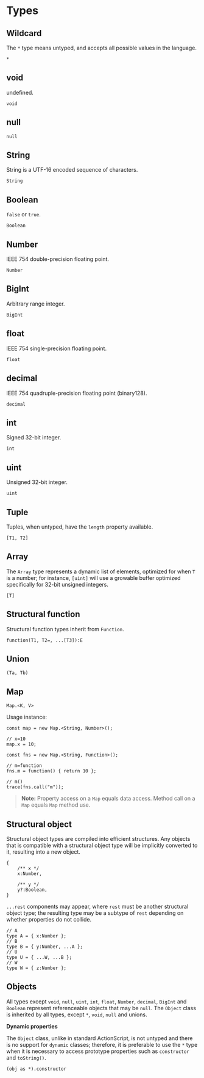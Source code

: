 # Types

## Wildcard

The `*` type means untyped, and accepts all possible values in the language.

```
*
```

## void

undefined.

```
void
```

## null

```
null
```

## String

String is a UTF-16 encoded sequence of characters.

```
String
```

## Boolean

`false` or `true`.

```
Boolean
```

## Number

IEEE 754 double-precision floating point.

```
Number
```

## BigInt

Arbitrary range integer.

```
BigInt
```

## float

IEEE 754 single-precision floating point.

```
float
```

## decimal

IEEE 754 quadruple-precision floating point (binary128).

```
decimal
```

## int

Signed 32-bit integer.

```
int
```

## uint

Unsigned 32-bit integer.

```
uint
```

## Tuple

Tuples, when untyped, have the `length` property available.

```
[T1, T2]
```

## Array

The `Array` type represents a dynamic list of elements, optimized for when `T` is a number; for instance, `[uint]` will use a growable buffer optimized specifically for 32-bit unsigned integers.

```
[T]
```

## Structural function

Structural function types inherit from `Function`.

```
function(T1, T2=, ...[T3]):E
```

## Union

```
(Ta, Tb)
```

## Map

```
Map.<K, V>
```

Usage instance:

```
const map = new Map.<String, Number>();

// x=10
map.x = 10;

const fns = new Map.<String, Function>();

// m=function
fns.m = function() { return 10 };

// m()
trace(fns.call("m"));
```

> **Note:** Property access on a `Map` equals data access. Method call on a `Map` equals `Map` method use.

## Structural object

Structural object types are compiled into efficient structures. Any objects that is compatible with a structural object type will be implicitly converted to it, resulting into a new object.

```
{
    /** x */
    x:Number,

    /** y */
    y?:Boolean,
}
```

`...rest` components may appear, where `rest` must be another structural object type; the resulting type may be a subtype of `rest` depending on whether properties do not collide.

```
// A
type A = { x:Number };
// B
type B = { y:Number, ...A };
// U
type U = { ...W, ...B };
// W
type W = { z:Number };
```

## Objects

All types except `void`, `null`, `uint`, `int`, `float`, `Number`, `decimal`, `BigInt` and `Boolean` represent referenceable objects that may be `null`. The `Object` class is inherited by all types, except `*`, `void`, `null` and unions.

**Dynamic properties**

The `Object` class, unlike in standard ActionScript, is not untyped and there is no support for `dynamic` classes; therefore, it is preferable to use the `*` type when it is necessary to access prototype properties such as `constructor` and `toString()`.

```
(obj as *).constructor
```